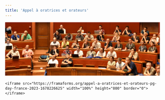 ```yaml
---
title: 'Appel à oratrices et orateurs'
---
```



<!--
<b>L'Appel à Orateurs est clos</b>
-->

<!--
<h3><b>Prolongation Date limite des propositions.</b></h3>
<p>
La date limite de réception des propositions a été repoussée au 2 mars 2018 à 23h59 CEST
</p>
-->


<!--

## Appel à Oratrices et Orateurs
-->

![](img/audience.jpg)

    <iframe src="https://framaforms.org/appel-a-oratrices-et-orateurs-pg-day-france-2023-1678226625" width="100%" height="800" border="0"></iframe>
<!--
Le PG Day France est la conférence annuelle de la communauté francophone de PostgreSQL.

Cette année, l’événement aura lieu les 21 et 22 juin à Montpellier. En raison des incertitudes liées à la situation
sanitaire, nous pourrions être amenés à adapter le format de la conférence. Mais bien sûr nous vous tiendrons informés
régulièrement.

Retrouvez plus d'informations sur le site de l’événement : [https://www.pgday.fr](https://www.pgday.fr)

Vous êtes expert.e sur un domaine lié aux bases de données libres ? \\
Vous avez utilisé PostgreSQL dans un contexte spécifique (gros volumes, forte charge, client reconnu, projet innovant, etc.) ? \\
Vous participez à un projet libre lié à PostgreSQL ?

Alors, n'hésitez pas à proposer une présentation !

Pour l’édition 2022, les thèmes particulièrement mis en lumière sont les suivants :

  * Big Data ;
  * Data Mining / Exploration de Données ;
  * Études de cas / témoignages ;
  * Administration de bases volumineuses ;
  * Industrialisation (tests de performances, matériel, déploiements, etc.) ;
  * Entrepôts de données et systèmes décisionnels ;
  * Systèmes d'Information Géographiques.

Cette liste n'est pas exhaustive. Il est possible de proposer d'autres sujets liés à PostgreSQL.

La conférence PG Day France est à destination des professionnels, notamment les directeurs informatiques, les décideurs, les chefs de projets, les administrateurs de bases de données, les développeurs, les administrateurs systèmes et toutes les personnes travaillant avec un système de gestion de bases de données.

Pour soumettre une intervention, il vous suffit d'envoyer un e-mail à l'adresse [contact@pgday.fr](mailto:contact@pgday.fr), en précisant les éléments suivants :

  * vos nom et prénom ;
  * votre société/employeur ;
  * une bio succincte (300 caractères max.) ;
  * votre compte twitter (optionnel) ;
  * le titre de votre intervention ;
  * la durée de votre intervention (30 ou 45 minutes, questions comprises) ;
  * une description courte (200 caractères max.) ;
  * une description longue (700 caractères max.) ;
  * une photo (200×200 pixels minimum).

Les présentations devront être **en français** et disponibles sous licence libre. Les interventions pourront faire l'objet d'une captation audio/vidéo et d'une diffusion en direct ou en différé sur internet. Les présentations devront être transmises à l'équipe organisatrice au plus tard le jour J et dans un format standard ( PDF, HTML, etc. ).

La date limite de réception des propositions est fixée au 29 avril 2022 à 23h59 CEST.

Le comité de sélection étudiera toutes les propositions valides. Le choix des interventions sera basé sur la présentation de la soumission, son intérêt pour une audience professionnelle, ainsi que la cohérence du programme de la journée. La décision du comité de sélection sera finale et sans appel.

Le comité de sélection est composé de : Stefan Fercot (EDB), Maxime Longuet (Itika), Laura Ricci (Dalibo), Jean-Marie Arsac (Azimut) et Stéphane Tachoires (Air France).

Les orateurs sélectionnés seront avertis par e-mail avant le 6 mai 2022.

Pour toute question à propos de cet appel à orateurs et du PG Day France en général, vous pouvez envoyer un message à l'adresse : [contact@pgday.fr](mailto:contact@pgday.fr).
-->


